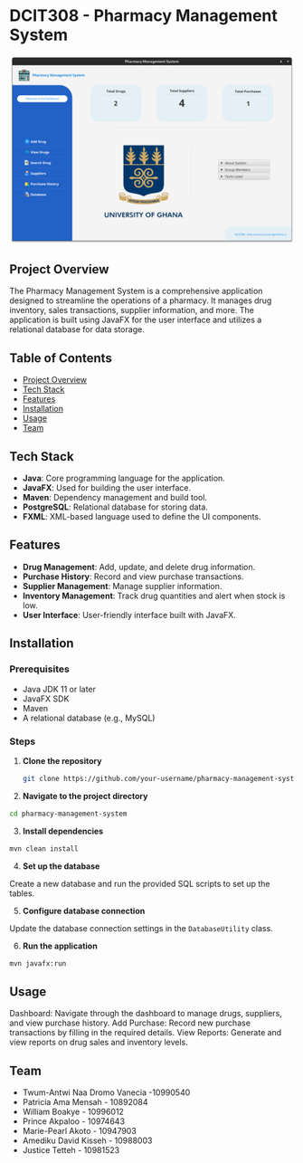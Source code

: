 # DCIT308 - Pharmacy Management System
![Pharmacy Management System Dashboard](https://github.com/trishhpat/dcit308-project/blob/master/Screenshot%20from%202024-06-23%2004-01-12.png)

## Project Overview

The Pharmacy Management System is a comprehensive application designed to streamline the operations of a pharmacy. It manages drug inventory, sales transactions, supplier information, and more. The application is built using JavaFX for the user interface and utilizes a relational database for data storage.

## Table of Contents

- [Project Overview](#project-overview)
- [Tech Stack](#tech-stack)
- [Features](#features)
- [Installation](#installation)
- [Usage](#usage)
- [Team](#team)


## Tech Stack

- **Java**: Core programming language for the application.
- **JavaFX**: Used for building the user interface.
- **Maven**: Dependency management and build tool.
- **PostgreSQL**: Relational database for storing data.
- **FXML**: XML-based language used to define the UI components.


## Features

- **Drug Management**: Add, update, and delete drug information.
- **Purchase History**: Record and view purchase transactions.
- **Supplier Management**: Manage supplier information.
- **Inventory Management**: Track drug quantities and alert when stock is low.
- **User Interface**: User-friendly interface built with JavaFX.

## Installation

### Prerequisites

- Java JDK 11 or later
- JavaFX SDK
- Maven
- A relational database (e.g., MySQL)

### Steps

1. **Clone the repository**

   ```bash
   git clone https://github.com/your-username/pharmacy-management-system.git


   ```
2. **Navigate to the project directory**

```bash
cd pharmacy-management-system
```
3. **Install dependencies**

```bash
mvn clean install
```

4. **Set up the database**

Create a new database and run the provided SQL scripts to set up the tables.

5. **Configure database connection**

Update the database connection settings in the ``DatabaseUtility`` class.

6. **Run the application**

```bash
mvn javafx:run
```

## Usage
Dashboard: Navigate through the dashboard to manage drugs, suppliers, and view purchase history.
Add Purchase: Record new purchase transactions by filling in the required details.
View Reports: Generate and view reports on drug sales and inventory levels.



## Team
- Twum-Antwi Naa Dromo Vanecia -10990540 
- Patricia Ama Mensah - 10892084
- William Boakye - 10996012
- Prince Akpaloo - 10974643
- Marie-Pearl Akoto - 10947903
- Amediku David Kisseh - 10988003
- Justice Tetteh - 10981523

